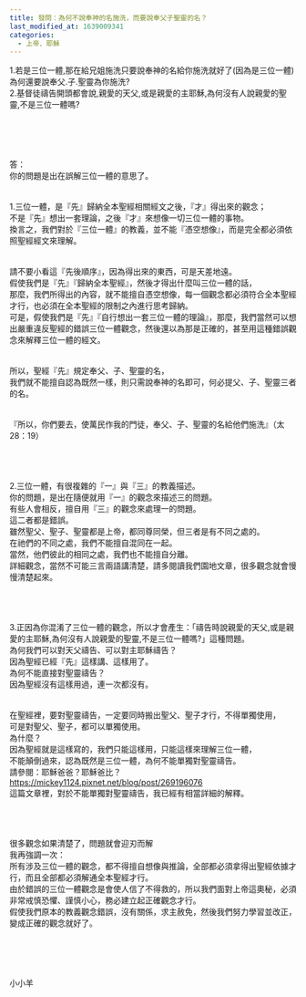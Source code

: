 ```yaml
---
title: 發問：為何不說奉神的名施洗，而要說奉父子聖靈的名？
last_modified_at: 1639009341
categories:
  - 上帝、耶穌
---
```


<p>1.若是三位一體,那在給兄姐施洗只要說奉神的名給你施洗就好了(因為是三位一體)為何還要說奉父.子.聖靈為你施洗?<br>
2.基督徒禱告開頭都會說,親愛的天父,或是親愛的主耶穌,為何沒有人說親愛的聖靈,不是三位一體嗎?<br>
<br>
<!--more--><br>
<br>
<br>
<br>
答：<br>
你的問題是出在誤解三位一體的意思了。<br>
<br>
<br>
1.三位一體，是『先』歸納全本聖經相關經文之後，『才』得出來的觀念；<br>
不是『先』想出一套理論，之後『才』來想像一切三位一體的事物。<br>
換言之，我們對於『三位一體』的教義，並不能『憑空想像』，而是完全都必須依照聖經經文來理解。<br>
<br>
<br>
請不要小看這『先後順序』，因為得出來的東西，可是天差地遠。<br>
假使我們是『先』『歸納全本聖經』，然後才得出什麼叫三位一體的話，<br>
那麼，我們所得出的內容，就不能擅自憑空想像，每一個觀念都必須符合全本聖經才行，也必須在全本聖經的限制之內進行思考歸納。<br>
可是，假使我們是『先』『自行想出一套三位一體的理論』，那麼，我們當然可以想出嚴重違反聖經的錯誤三位一體觀念，然後還以為那是正確的，甚至用這種錯誤觀念來解釋三位一體的經文。<br>
<br>
<br>
所以，聖經『先』規定奉父、子、聖靈的名，<br>
我們就不能擅自認為既然一樣，則只需說奉神的名即可，何必提父、子、聖靈三者的名。<br>
<br>
<br>
『所以，你們要去，使萬民作我的門徒，奉父、子、聖靈的名給他們施洗』（太28：19）<br>
<br>
<br>
<br>
<br>
2.三位一體，有很複雜的『一』與『三』的教義描述。<br>
你的問題，是出在隨便就用『一』的觀念來描述三的問題。<br>
有些人會相反，擅自用『三』的觀念來處理一的問題。<br>
這二者都是錯誤。<br>
雖然聖父、聖子、聖靈都是上帝，都同尊同榮，但三者是有不同之處的。<br>
在祂們的不同之處，我們不能擅自混同在一起。<br>
當然，他們彼此的相同之處，我們也不能擅自分離。<br>
詳細觀念，當然不可能三言兩語講清楚，請多閱讀我們園地文章，很多觀念就會慢慢清楚起來。<br>
<br>
<br>
<br>
<br>
3.正因為你混淆了三位一體的觀念，所以才會產生：「禱告時說親愛的天父,或是親愛的主耶穌,為何沒有人說親愛的聖靈,不是三位一體嗎?」這種問題。<br>
為何我們可以對天父禱告、可以對主耶穌禱告？<br>
因為聖經已經『先』這樣講、這樣用了。<br>
為何不能直接對聖靈禱告？<br>
因為聖經沒有這樣用過，連一次都沒有。<br>
<br>
<br>
在聖經裡，要對聖靈禱告，一定要同時搬出聖父、聖子才行，不得單獨使用，<br>
可是對聖父、聖子，都可以單獨使用。<br>
為什麼？<br>
因為聖經就是這樣寫的，我們只能這樣用，只能這樣來理解三位一體，<br>
不能顛倒過來，認為既然是三位一體，為何不能單獨對聖靈禱告。<br>
請參閱：耶穌爸爸？耶穌爸比？<br>
<a href="https://mickey1124.pixnet.net/blog/post/269196076" target="_blank">https://mickey1124.pixnet.net/blog/post/269196076</a><br>
這篇文章裡，對於不能單獨對聖靈禱告，我已經有相當詳細的解釋。<br>
<br>
<br>
<br>
<br>
很多觀念如果清楚了，問題就會迎刃而解<br>
我再強調一次：<br>
所有涉及三位一體的觀念，都不得擅自想像與推論，全部都必須拿得出聖經依據才行，而且全部都必須解通全本聖經才行。<br>
由於錯誤的三位一體觀念是會使人信了不得救的，所以我們面對上帝這奧秘，必須非常戒慎恐懼、謹慎小心，務必建立起正確觀念才行。<br>
假使我們原本的教義觀念錯誤，沒有關係，求主赦免，然後我們努力學習並改正，變成正確的觀念就好了。<br>
<br>
<br>
<br>
<br>
<br>
小小羊</p>

